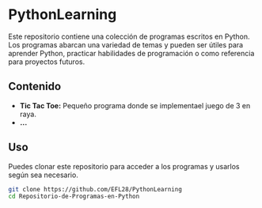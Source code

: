 # PythonLearning

Este repositorio contiene una colección de programas escritos en Python. Los programas abarcan una variedad de temas y pueden ser útiles para aprender Python, practicar habilidades de programación o como referencia para proyectos futuros.

## Contenido

- **Tic Tac Toe:** Pequeño programa donde se implementael juego de 3 en raya.   
- **...**

## Uso

Puedes clonar este repositorio para acceder a los programas y usarlos según sea necesario.

```bash
git clone https://github.com/EFL28/PythonLearning
cd Repositorio-de-Programas-en-Python
